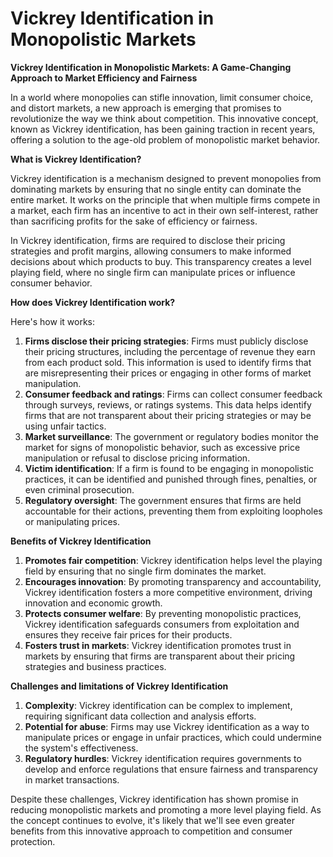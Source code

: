 # Vickrey Identification in Monopolistic Markets

**Vickrey Identification in Monopolistic Markets: A Game-Changing Approach to Market Efficiency and Fairness**

In a world where monopolies can stifle innovation, limit consumer choice, and distort markets, a new approach is emerging that promises to revolutionize the way we think about competition. This innovative concept, known as Vickrey identification, has been gaining traction in recent years, offering a solution to the age-old problem of monopolistic market behavior.

**What is Vickrey Identification?**

Vickrey identification is a mechanism designed to prevent monopolies from dominating markets by ensuring that no single entity can dominate the entire market. It works on the principle that when multiple firms compete in a market, each firm has an incentive to act in their own self-interest, rather than sacrificing profits for the sake of efficiency or fairness.

In Vickrey identification, firms are required to disclose their pricing strategies and profit margins, allowing consumers to make informed decisions about which products to buy. This transparency creates a level playing field, where no single firm can manipulate prices or influence consumer behavior.

**How does Vickrey Identification work?**

Here's how it works:

1. **Firms disclose their pricing strategies**: Firms must publicly disclose their pricing structures, including the percentage of revenue they earn from each product sold. This information is used to identify firms that are misrepresenting their prices or engaging in other forms of market manipulation.
2. **Consumer feedback and ratings**: Firms can collect consumer feedback through surveys, reviews, or ratings systems. This data helps identify firms that are not transparent about their pricing strategies or may be using unfair tactics.
3. **Market surveillance**: The government or regulatory bodies monitor the market for signs of monopolistic behavior, such as excessive price manipulation or refusal to disclose pricing information.
4. **Victim identification**: If a firm is found to be engaging in monopolistic practices, it can be identified and punished through fines, penalties, or even criminal prosecution.
5. **Regulatory oversight**: The government ensures that firms are held accountable for their actions, preventing them from exploiting loopholes or manipulating prices.

**Benefits of Vickrey Identification**

1. **Promotes fair competition**: Vickrey identification helps level the playing field by ensuring that no single firm dominates the market.
2. **Encourages innovation**: By promoting transparency and accountability, Vickrey identification fosters a more competitive environment, driving innovation and economic growth.
3. **Protects consumer welfare**: By preventing monopolistic practices, Vickrey identification safeguards consumers from exploitation and ensures they receive fair prices for their products.
4. **Fosters trust in markets**: Vickrey identification promotes trust in markets by ensuring that firms are transparent about their pricing strategies and business practices.

**Challenges and limitations of Vickrey Identification**

1. **Complexity**: Vickrey identification can be complex to implement, requiring significant data collection and analysis efforts.
2. **Potential for abuse**: Firms may use Vickrey identification as a way to manipulate prices or engage in unfair practices, which could undermine the system's effectiveness.
3. **Regulatory hurdles**: Vickrey identification requires governments to develop and enforce regulations that ensure fairness and transparency in market transactions.

Despite these challenges, Vickrey identification has shown promise in reducing monopolistic markets and promoting a more level playing field. As the concept continues to evolve, it's likely that we'll see even greater benefits from this innovative approach to competition and consumer protection.
